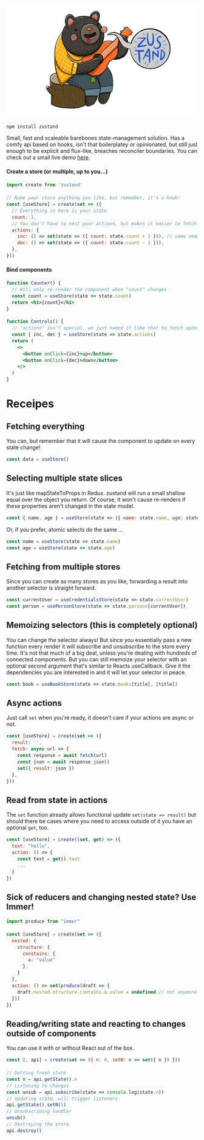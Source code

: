 <p align="center">
  <img width="700" src="bear.png" />
</p>

    npm install zustand

Small, fast and scaleable barebones state-management solution. Has a comfy api based on hooks, isn't that boilerplatey or opinionated, but still just enough to be explicit and flux-like, breaches reconciler boundaries. You can check out a small live demo [here](https://codesandbox.io/s/v8pjv251w7).

#### Create a store (or multiple, up to you...)

```jsx
import create from 'zustand'

// Name your store anything you like, but remember, it's a hook!
const [useStore] = create(set => ({
  // Everything in here is your state
  count: 1,
  // You don't have to nest your actions, but makes it easier to fetch them later on
  actions: {
    inc: () => set(state => ({ count: state.count + 1 })), // same semantics as setState
    dec: () => set(state => ({ count: state.count - 1 })),
  },
}))
```

#### Bind components

```jsx
function Counter() {
  // Will only re-render the component when "count" changes
  const count = useStore(state => state.count)
  return <h1>{count}</h1>
}

function Controls() {
  // "actions" isn't special, we just named it like that to fetch updaters easier 
  const { inc, dec } = useStore(state => state.actions)
  return (
    <>
      <button onClick={inc}>up</button>
      <button onClick={dec}>down</button>
    </>
  )
}
```

# Receipes

## Fetching everything

You can, but remember that it will cause the component to update on every state change!

```jsx
const data = useStore()
```

## Selecting multiple state slices

It's just like mapStateToProps in Redux. zustand will run a small shallow equal over the object you return. Of course, it won't cause re-renders if these properties aren't changed in the state model.

```jsx
const { name, age } = useStore(state => ({ name: state.name, age: state.age }))
```

Or, if you prefer, atomic selects do the same ...

```jsx
const name = useStore(state => state.name)
const age = useStore(state => state.age)
```

## Fetching from multiple stores

Since you can create as many stores as you like, forwarding a result into another selector is straight forward.

```jsx
const currentUser = useCredentialsStore(state => state.currentUser)
const person = usePersonStore(state => state.persons[currentUser])
```

## Memoizing selectors (this is completely optional)

You can change the selector always! But since you essentially pass a new function every render it will subscribe and unsubscribe to the store every time. It's not that much of a big deal, unless you're dealing with hundreds of connected components. But you can still memoize your selector with an optional second argument that's similar to Reacts useCallback. Give it the dependencies you are interested in and it will let your selector in peace.

```jsx
const book = useBookStore(state => state.books[title], [title])
```

## Async actions

Just call `set` when you're ready, it doesn't care if your actions are async or not.

```jsx
const [useStore] = create(set => ({
  result: '',
  fetch: async url => {
    const response = await fetch(url)
    const json = await response.json()
    set({ result: json })
  },
}))
```

## Read from state in actions

The `set` function already allows functional update `set(state => result)` but should there be cases where you need to access outside of it you have an optional `get`, too.

```jsx
const [useStore] = create((set, get) => ({
  text: "hello",
  action: () => {
    const text = get().text
    ...
  }
})
```

## Sick of reducers and changing nested state? Use Immer!

```jsx
import produce from "immer"

const [useStore] = create(set => ({
  nested: {
    structure: {
      constains: {
        a: "value"
      }
    }
  },
  action: () => set(produce(draft => {
    draft.nested.structure.contains.a.value = undefined // not anymore ...
  }))
})
```

## Reading/writing state and reacting to changes outside of components

You can use it with or without React out of the box.

```jsx
const [, api] = create(set => ({ n: 0, setN: n => set({ n }) }))

// Getting fresh state
const n = api.getState().n
// Listening to changes
const unsub = api.subscribe(state => console.log(state.n))
// Updating state, will trigger listeners
api.getState().setN(1)
// Unsubscribing handler
unsub()
// Destroying the store
api.destroy()
```
